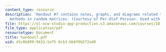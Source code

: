 ```yaml
---
content_type: resource
description: 'Handout #7 contains notes, graphs, and diagrams related to numerical
  methods in random matrices. (Courtesy of Per-Olof Persson. Used with permission.)'
file: https://ol-ocw-studio-app-production.s3.amazonaws.com/courses/18-338j-infinite-random-matrix-theory-fall-2004/d1c8b80994335e758cb3bb6f6b5f2a40_handout7.pdf
file_type: application/pdf
resourcetype: Document
title: handout7.pdf
uid: d1c8b809-9433-5e75-8cb3-bb6f6b5f2a40
---
```

